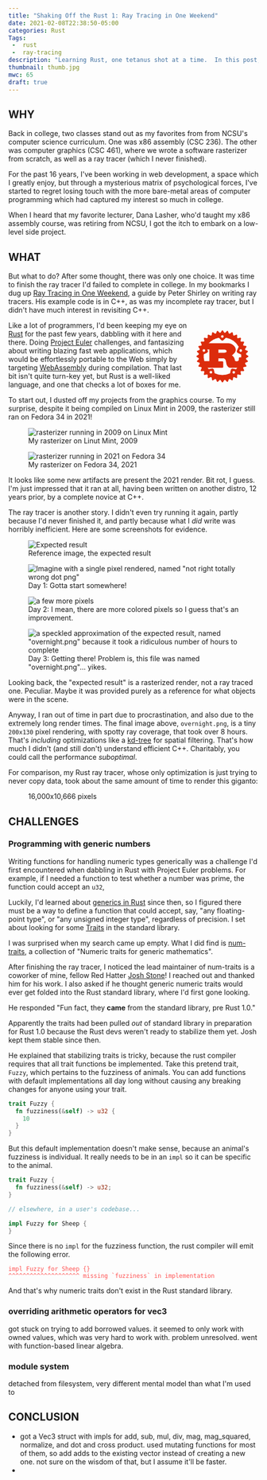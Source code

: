 ```yaml
---
title: "Shaking Off the Rust 1: Ray Tracing in One Weekend"
date: 2021-02-08T22:38:50-05:00
categories: Rust
Tags:
 -  rust
 -  ray-tracing
description: "Learning Rust, one tetanus shot at a time.  In this post, I work on building a Ray Tracer in One* Weekend."
thumbnail: thumb.jpg
mwc: 65
draft: true
---
```


## WHY

Back in college, two classes stand out as my favorites from from NCSU's computer science curriculum.  One was x86 assembly (CSC 236).  The other was computer graphics (CSC 461), where we wrote a software rasterizer from scratch, as well as a ray tracer (which I never finished).

For the past 16 years, I've been working in web development, a space which I greatly enjoy, but through a mysterious matrix of psychological forces, I've started to regret losing touch with the more bare-metal areas of computer programming which had captured my interest so much in college.

When I heard that my favorite lecturer, Dana Lasher, who'd taught my x86 assembly course, was retiring from NCSU, I got the itch to embark on a low-level side project.

## WHAT

But what to do?  After some thought, there was only one choice.  It was time to finish the ray tracer I'd failed to complete in college.  In my bookmarks I dug up [Ray Tracing in One Weekend](https://raytracing.github.io/), a guide by Peter Shirley on writing ray tracers.  His example code is in C++, as was my incomplete ray tracer, but I didn't have much interest in revisiting C++.

<svg class="float-comp" height="144" width="144" xmlns="http://www.w3.org/2000/svg"><path d="m71.05 23.68c-26.06 0-47.27 21.22-47.27 47.27s21.22 47.27 47.27 47.27 47.27-21.22 47.27-47.27-21.22-47.27-47.27-47.27zm-.07 4.2a3.1 3.11 0 0 1 3.02 3.11 3.11 3.11 0 0 1 -6.22 0 3.11 3.11 0 0 1 3.2-3.11zm7.12 5.12a38.27 38.27 0 0 1 26.2 18.66l-3.67 8.28c-.63 1.43.02 3.11 1.44 3.75l7.06 3.13a38.27 38.27 0 0 1 .08 6.64h-3.93c-.39 0-.55.26-.55.64v1.8c0 4.24-2.39 5.17-4.49 5.4-2 .23-4.21-.84-4.49-2.06-1.18-6.63-3.14-8.04-6.24-10.49 3.85-2.44 7.85-6.05 7.85-10.87 0-5.21-3.57-8.49-6-10.1-3.42-2.25-7.2-2.7-8.22-2.7h-40.6a38.27 38.27 0 0 1 21.41-12.08l4.79 5.02c1.08 1.13 2.87 1.18 4 .09zm-44.2 23.02a3.11 3.11 0 0 1 3.02 3.11 3.11 3.11 0 0 1 -6.22 0 3.11 3.11 0 0 1 3.2-3.11zm74.15.14a3.11 3.11 0 0 1 3.02 3.11 3.11 3.11 0 0 1 -6.22 0 3.11 3.11 0 0 1 3.2-3.11zm-68.29.5h5.42v24.44h-10.94a38.27 38.27 0 0 1 -1.24-14.61l6.7-2.98c1.43-.64 2.08-2.31 1.44-3.74zm22.62.26h12.91c.67 0 4.71.77 4.71 3.8 0 2.51-3.1 3.41-5.65 3.41h-11.98zm0 17.56h9.89c.9 0 4.83.26 6.08 5.28.39 1.54 1.26 6.56 1.85 8.17.59 1.8 2.98 5.4 5.53 5.4h16.14a38.27 38.27 0 0 1 -3.54 4.1l-6.57-1.41c-1.53-.33-3.04.65-3.37 2.18l-1.56 7.28a38.27 38.27 0 0 1 -31.91-.15l-1.56-7.28c-.33-1.53-1.83-2.51-3.36-2.18l-6.43 1.38a38.27 38.27 0 0 1 -3.32-3.92h31.27c.35 0 .59-.06.59-.39v-11.06c0-.32-.24-.39-.59-.39h-9.15zm-14.43 25.33a3.11 3.11 0 0 1 3.02 3.11 3.11 3.11 0 0 1 -6.22 0 3.11 3.11 0 0 1 3.2-3.11zm46.05.14a3.11 3.11 0 0 1 3.02 3.11 3.11 3.11 0 0 1 -6.22 0 3.11 3.11 0 0 1 3.2-3.11z"/><path d="m115.68 70.95a44.63 44.63 0 0 1 -44.63 44.63 44.63 44.63 0 0 1 -44.63-44.63 44.63 44.63 0 0 1 44.63-44.63 44.63 44.63 0 0 1 44.63 44.63zm-.84-4.31 6.96 4.31-6.96 4.31 5.98 5.59-7.66 2.87 4.78 6.65-8.09 1.32 3.4 7.46-8.19-.29 1.88 7.98-7.98-1.88.29 8.19-7.46-3.4-1.32 8.09-6.65-4.78-2.87 7.66-5.59-5.98-4.31 6.96-4.31-6.96-5.59 5.98-2.87-7.66-6.65 4.78-1.32-8.09-7.46 3.4.29-8.19-7.98 1.88 1.88-7.98-8.19.29 3.4-7.46-8.09-1.32 4.78-6.65-7.66-2.87 5.98-5.59-6.96-4.31 6.96-4.31-5.98-5.59 7.66-2.87-4.78-6.65 8.09-1.32-3.4-7.46 8.19.29-1.88-7.98 7.98 1.88-.29-8.19 7.46 3.4 1.32-8.09 6.65 4.78 2.87-7.66 5.59 5.98 4.31-6.96 4.31 6.96 5.59-5.98 2.87 7.66 6.65-4.78 1.32 8.09 7.46-3.4-.29 8.19 7.98-1.88-1.88 7.98 8.19-.29-3.4 7.46 8.09 1.32-4.78 6.65 7.66 2.87z" fill-rule="evenodd" stroke-linecap="round" stroke-linejoin="round" stroke-width="3"/></svg>

Like a lot of programmers, I'd been keeping my eye on [Rust](https://www.rust-lang.org/) for the past few years, dabbling with it here and there.  Doing [Project Euler](https://projecteuler.net/) challenges, and fantasizing about writing blazing fast web applications, which would be effortlessly portable to the Web simply by targeting [WebAssembly](https://webassembly.org/) during compilation.  That last bit isn't quite turn-key yet, but Rust is a well-liked language, and one that checks a lot of boxes for me.



<style>
.float-comp {
  float: right;
  shape-margin: 1em;
}
.float-comp path {
  fill: rgb(220,44,12);
  stroke: rgb(220,44,12);
}
</style>



To start out, I dusted off my projects from the graphics course.  To my surprise, despite it being compiled on Linux Mint in 2009, the rasterizer still ran on Fedora 34 in 2021!

<div class="beside">
    <figure>
        <img src="./csc461/csc461_tor_sidebyside.png" alt="rasterizer running in 2009 on Linux Mint" loading="lazy" />
        <figcaption>My rasterizer on Linut Mint, 2009</figcaption>
    </figure>
    <figure>
        <img src="./csc461/csc461-fedora34.png" alt="rasterizer running in 2021 on Fedora 34" loading="lazy" />
        <figcaption>My rasterizer on Fedora 34, 2021</figcaption>
    </figure>
</div>

It looks like some new artifacts are present the 2021 render.  Bit rot, I guess. I'm just impressed that it ran at all, having been written on another distro, 12 years prior, by a complete novice at C++.

The ray tracer is another story.  I didn't even try running it again, partly because I'd never finished it, and partly because what I _did_ write was horribly inefficient.  Here are some screenshots for evidence.

<div class="beside">
    <figure>
        <picture>
          <source srcset="./csc461/test_view.avif" type="image/avif">
          <source srcset="./csc461/test_view.webp" type="image/webp">
          <img src="./csc461/test_view.jpg" alt="Expected result" loading="lazy">
        </picture>
        <figcaption>Reference image, the expected result</figcaption>
    </figure>
    <figure>
        <img src="./csc461/not_right_totally_wrong.png" alt='Imagine with a single pixel rendered, named "not right totally wrong dot png"' loading="lazy" />
        <figcaption>Day 1: Gotta start somewhere!</figcaption>
    </figure>
    <figure>
        <img src="./csc461/pass4.png" alt='a few more pixels'  loading="lazy"/>
        <figcaption>Day 2: I mean, there are more colored pixels so I guess that's an improvement.</figcaption>
    </figure>
    <figure>
        <img src="./csc461/overnight.png" alt='a speckled approximation of the expected result, named "overnight.png" because it took a ridiculous number of hours to complete' loading="lazy" />
        <figcaption>Day 3: Getting there!  Problem is, this file was named "overnight.png"... yikes.</figcaption>
    </figure>
</div>

Looking back, the "expected result" is a rasterized render, not a ray traced one.  Peculiar.  Maybe it was provided purely as a reference for what objects were in the scene.

Anyway, I ran out of time in part due to procrastination, and also due to the extremely long render times.  The final image above, `overnight.png`, is a tiny `200x130` pixel rendering, with spotty ray coverage, that took over 8 hours.  That's _including_ optimizations like a [kd-tree](https://en.wikipedia.org/wiki/K-d_tree) for spatial filtering.  That's how much I didn't (and still don't) understand efficient C++.  Charitably, you could call the performance _suboptimal_.

For comparison, my Rust ray tracer, whose only optimization is just trying to never copy data, took about the same amount of time to render this giganto:

<figure>
  <picture>
    <source srcset="./overnight-equivalent.avif" type="image/avif">
    <source srcset="./overnight-equivalent.webp" type="image/webp">
    <img src="./overnight-equivalent.jpg" alt='' loading="lazy" />
  </picture>
  <figcaption>16,000x10,666 pixels</figcaption>
</figure>

## CHALLENGES

### Programming with generic numbers

Writing functions for handling numeric types generically was a challenge I'd first encountered when dabbling in Rust with Project Euler problems.  For example, if I needed a function to test whether a number was prime, the function could accept an `u32`,

Luckily, I'd learned about [generics in Rust](https://doc.rust-lang.org/book/ch10-01-syntax.html) since then, so I figured there must be a way to define a function that could accept, say, "any floating-point type", or "any unsigned integer type", regardless of precision.  I set about looking for some [Traits](https://doc.rust-lang.org/book/ch10-02-traits.html) in the standard library.

I was surprised when my search came up empty.  What I did find is [num-traits](https://docs.rs/num-traits/0.2.14/num_traits/), a collection of "Numeric traits for generic mathematics".

After finishing the ray tracer, I noticed the lead maintainer of num-traits is a coworker of mine, fellow Red Hatter [Josh Stone](https://github.com/cuviper)! I reached out and thanked him for his work.  I also asked if he thought generic numeric traits would ever get folded into the Rust standard library, where I'd first gone looking.

He responded "Fun fact, they **came** from the standard library, pre Rust 1.0."

Apparently the traits had been pulled _out_ of standard library in preparation for Rust 1.0 because the Rust devs weren't ready to stabilize them yet.  Josh kept them stable since then.

He explained that stabilizing traits is tricky, because the rust compiler requires that all trait functions be implemented.  Take this pretend trait, `Fuzzy`, which pertains to the fuzziness of animals.  You can add functions with default implementations all day long without causing any breaking changes for anyone using your trait.

```rs
trait Fuzzy {
  fn fuzziness(&self) -> u32 {
    10
  }
}
```

But this default implementation doesn't make sense, because an animal's fuzziness is individual.  It really needs to be in an `impl` so it can be specific to the animal.

```rs
trait Fuzzy {
  fn fuzziness(&self) -> u32;
}

// elsewhere, in a user's codebase...

impl Fuzzy for Sheep {
}
```

Since there is no `impl` for the fuzziness function, the rust compiler will emit the following error.

<pre><code style="color: #ff5353">impl Fuzzy for Sheep {}
^^^^^^^^^^^^^^^^^^^^ missing `fuzziness` in implementation
</code></pre>

And that's why numeric traits don't exist in the Rust standard library.

### overriding arithmetic operators for vec3

got stuck on trying to add borrowed values.  it seemed to only work with owned values, which was very hard to work with.  problem unresolved.  went with function-based linear algebra.

### module system

detached from filesystem, very different mental model than what I'm used to

## CONCLUSION

 - got a Vec3 struct with impls for add, sub, mul, div, mag, mag_squared, normalize, and dot and cross product.  used mutating functions for most of them, so add adds to the existing vector instead of creating a new one.  not sure on the wisdom of that, but I assume it'll be faster.
 -
